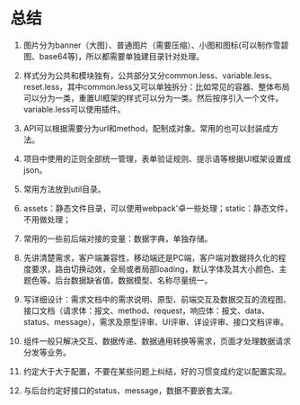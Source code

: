 # 总结  

1. 图片分为banner（大图）、普通图片（需要压缩）、小图和图标(可以制作雪碧图、base64等)，所以都需要单独建目录针对处理。

2. 样式分为公共和模块独有，公共部分又分common.less、variable.less、reset.less，其中common.less又可以单独拆分：比如常见的容器、整体布局可以分为一类，重置UI框架的样式可以分为一类。然后按序引入一个文件。variable.less可以使用插件。  

3. API可以根据需要分为url和method，配制成对象。常用的也可以封装成方法。  

4. 项目中使用的正则全部统一管理，表单验证规则、提示语等根据UI框架设置成json。  

5. 常用方法放到util目录。  

6. assets：静态文件目录，可以使用webpack'卓一些处理；static：静态文件，不用做处理；  

7. 常用的一些前后端对接的变量：数据字典，单独存储。

8. 先讲清楚需求，客户端兼容性，移动端还是PC端，客户端对数据持久化的程度要求，路由切换动效，全局或者局部loading，默认字体及其大小颜色、主题色等。后台数据缺省值，数据模型、名称尽量统一。

9. 写详细设计：需求文档中的需求说明、原型、前端交互及数据交互的流程图、接口文档（请求体：报文、method、request，响应体：报文、data、status、message），需求及原型评审、UI评审、详设评审、接口文档评审。  

10. 组件一般只解决交互、数据传递、数据通用转换等需求，页面才处理数据请求分发等业务。

11. 约定大于大于配置，不要在某些问题上纠结，好的习惯变成约定以配置实现。  

12. 与后台约定好接口的status、message，数据不要嵌套太深。  
